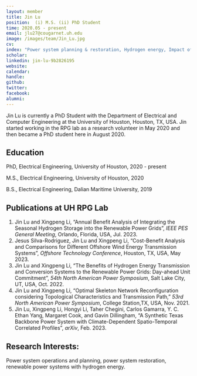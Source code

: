 ```yaml
---
layout: member
title: Jin Lu
position:  (i) M.S. (ii) PhD Student
time: 2020.05 - present
email: jlu27@cougarnet.uh.edu
image: /images/team/Jin_Lu.jpg
cv: 
index: "Power system planning & restoration, Hydrogen energy, Impact of climate change"
scholar: 
linkedin: jin-lu-9b2826195 
website: 
calendar: 
handle: 
github: 
twitter: 
facebook: 
alumni: 
---
```


Jin Lu is currently a PhD Student with the Department of Electrical and Computer Engineering at the University of Houston, Houston, TX, USA. Jin started working in the RPG lab as a research volunteer in May 2020 and then became a PhD student here in August 2020.

## Education

PhD, Electrical Engineering, University of Houston, 2020 - present

M.S., Electrical Engineering, University of Houston, 2020

B.S., Electrical Engineering, Dalian Maritime University, 2019


## Publications at UH RPG Lab 
1. Jin Lu and Xingpeng Li, “Annual Benefit Analysis of Integrating the Seasonal Hydrogen Storage into the Renewable Power Grids”, *IEEE PES General Meeting*, Orlando, Florida, USA, Jul. 2023.
2. Jesus Silva-Rodriguez, Jin Lu and Xingpeng Li, “Cost-Benefit Analysis and Comparisons for Different Offshore Wind Energy Transmission Systems”, *Offshore Technology Conference*, Houston, TX, USA, May 2023.
3. Jin Lu and Xingpeng Li, “The Benefits of Hydrogen Energy Transmission and Conversion Systems to the Renewable Power Grids: Day-ahead Unit Commitment”, *54th North American Power Symposium*, Salt Lake City, UT, USA, Oct. 2022.
4. Jin Lu and Xingpeng Li, “Optimal Skeleton Network Reconfiguration considering Topological Characteristics and Transmission Path,” *53rd North American Power Symposium*, College Station,TX, USA, Nov. 2021.
5. Jin Lu, Xingpeng Li, Hongyi Li, Taher Chegini, Carlos Gamarra, Y. C. Ethan Yang, Margaret Cook, and Gavin Dillingham, “A Synthetic Texas Backbone Power System with Climate-Dependent Spatio-Temporal Correlated Profiles”, *arXiv*, Feb. 2023.



## Research Interests:

Power system operations and planning, power system restoration, renewable power systems with hydrogen energy.